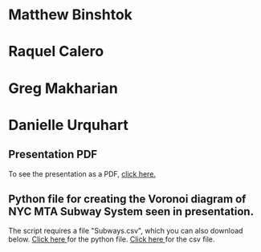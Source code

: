 # Matthew Binshtok
# Raquel Calero
# Greg Makharian
# Danielle Urquhart

## Presentation PDF
To see the presentation as a PDF, <a href="https://github.com/matthewbinshtok/BQConnection/blob/master/MHC%20250%20Presentation.pdf">click here.</a>

## Python file for creating the Voronoi diagram of NYC MTA Subway System seen in presentation.
The script requires a file "Subways.csv", which you can also download below.
<a href="https://github.com/matthewbinshtok/BQConnection/blob/master/SubwayVoronoi.py">Click here </a>for the python file.
<a href="https://github.com/matthewbinshtok/BQConnection/blob/master/Subways.csv">Click here </a>for the csv file.


